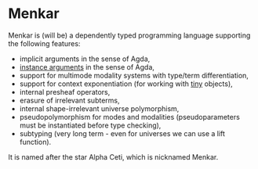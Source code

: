 # Menkar
Menkar is (will be) a dependently typed programming language supporting the following features:

* implicit arguments in the sense of Agda,
* [instance arguments](https://doi.org/10.1145/2034574.2034796) in the sense of Agda,
* support for multimode modality systems with type/term differentiation,
* support for context exponentiation (for working with [tiny](https://ncatlab.org/nlab/show/tiny+object) objects),
* internal presheaf operators,
* erasure of irrelevant subterms,
* internal shape-irrelevant universe polymorphism,
* pseudopolymorphism for modes and modalities (pseudoparameters must be instantiated before type checking),
* subtyping (very long term - even for universes we can use a lift function).

It is named after the star Alpha Ceti, which is nicknamed Menkar.
